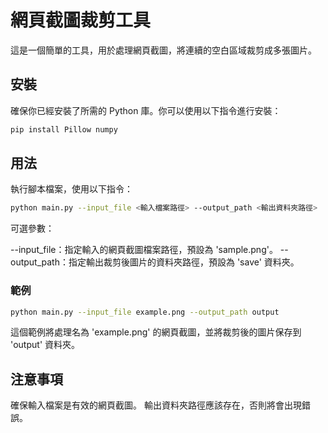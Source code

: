 # 網頁截圖裁剪工具

這是一個簡單的工具，用於處理網頁截圖，將連續的空白區域裁剪成多張圖片。

## 安裝

確保你已經安裝了所需的 Python 庫。你可以使用以下指令進行安裝：

```bash
pip install Pillow numpy
```

## 用法

執行腳本檔案，使用以下指令：

```bash
python main.py --input_file <輸入檔案路徑> --output_path <輸出資料夾路徑>
```
可選參數：

--input_file：指定輸入的網頁截圖檔案路徑，預設為 'sample.png'。
--output_path：指定輸出裁剪後圖片的資料夾路徑，預設為 'save' 資料夾。
### 範例
```bash
python main.py --input_file example.png --output_path output
```
這個範例將處理名為 'example.png' 的網頁截圖，並將裁剪後的圖片保存到 'output' 資料夾。
## 注意事項
確保輸入檔案是有效的網頁截圖。
輸出資料夾路徑應該存在，否則將會出現錯誤。
